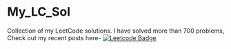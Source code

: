 # My_LC_Sol
Collection of my LeetCode solutions.
I have solved more than 700 problems, Check out my recent posts here- 
[![Leetcode Badge](https://img.shields.io/badge/dev_ansh-30302f?style=flat&logo=leetcode&logoColor=white)](https://leetcode.com/dev_ansh/)

